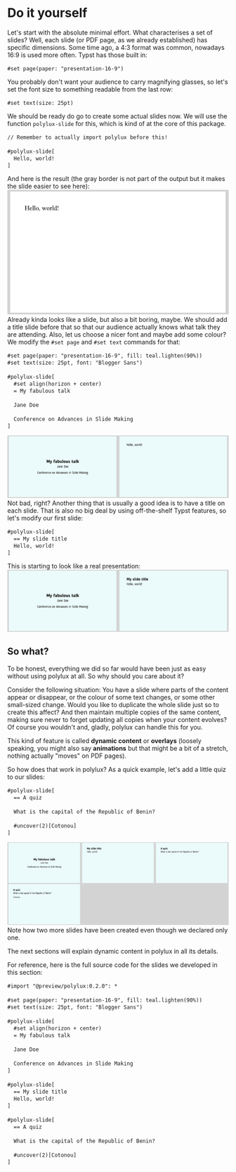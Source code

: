 # Do it yourself

Let's start with the absolute minimal effort.
What characterises a set of slides?
Well, each slide (or PDF page, as we already established) has specific dimensions.
Some time ago, a 4:3 format was common, nowadays 16:9 is used more often.
Typst has those built in:
```typ
#set page(paper: "presentation-16-9")
```
You probably don't want your audience to carry magnifying glasses, so let's set
the font size to something readable from the last row:
```typ
#set text(size: 25pt)
```
We should be ready do go to create some actual slides now.
We will use the function `polylux-slide` for this, which is kind of at the core
of this package.
```typ
// Remember to actually import polylux before this!

#polylux-slide[
  Hello, world!
]
```
And here is the result (the gray border is not part of the output but it makes
the slide easier to see here):
![helloworld](hello-world.png)
Already kinda looks like a slide, but also a bit boring, maybe.
We should add a title slide before that so that our audience actually knows what
talk they are attending.
Also, let us choose a nicer font and maybe add some colour?
We modify the `#set page` and `#set text` commands for that:
```typ
#set page(paper: "presentation-16-9", fill: teal.lighten(90%))
#set text(size: 25pt, font: "Blogger Sans")

#polylux-slide[
  #set align(horizon + center)
  = My fabulous talk

  Jane Doe

  Conference on Advances in Slide Making
]
```
![titleslide](title-slide.png)
Not bad, right?
Another thing that is usually a good idea is to have a title on each slide.
That is also no big deal by using off-the-shelf Typst features, so let's modify
our first slide:
```typ
#polylux-slide[
  == My slide title
  Hello, world!
]
```
This is starting to look like a real presentation:
![slidetitle](slide-title.png)

## So what?
To be honest, everything we did so far would have been just as easy without
using polylux at all.
So why should you care about it?

Consider the following situation:
You have a slide where parts of the content appear or disappear, or the colour
of some text changes, or some other small-sized change.
Would you like to duplicate the whole slide just so to create this affect?
And then maintain multiple copies of the same content, making sure never to
forget updating all copies when your content evolves?
Of course you wouldn't and, gladly, polylux can handle this for you.

This kind of feature is called **dynamic content** or **overlays** (loosely
speaking, you might also say **animations** but that might be a bit of a stretch,
nothing actually "moves" on PDF pages).

So how does that work in polylux?
As a quick example, let's add a little quiz to our slides:
```typ
#polylux-slide[
  == A quiz

  What is the capital of the Republic of Benin?

  #uncover(2)[Cotonou]
]
```
![quiz](quiz.png)
Note how two more slides have been created even though we declared only one.

The next sections will explain dynamic content in polylux in all its details.

For reference, here is the full source code for the slides we developed in this
section:
```typ
#import "@preview/polylux:0.2.0": *

#set page(paper: "presentation-16-9", fill: teal.lighten(90%))
#set text(size: 25pt, font: "Blogger Sans")

#polylux-slide[
  #set align(horizon + center)
  = My fabulous talk

  Jane Doe

  Conference on Advances in Slide Making
]

#polylux-slide[
  == My slide title
  Hello, world!
]

#polylux-slide[
  == A quiz

  What is the capital of the Republic of Benin?

  #uncover(2)[Cotonou]
]
```

